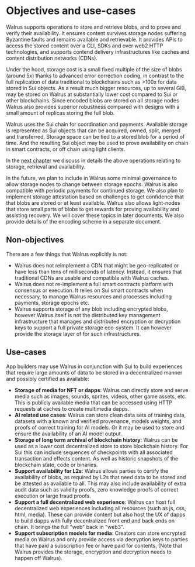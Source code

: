# Objectives and use-cases

Walrus supports operations to store and retrieve blobs, and to prove and verify their availability.
It ensures content survives storage nodes suffering Byzantine faults and remains available and
retrievable. It provides APIs to access the stored content over a CLI, SDKs and over web2 HTTP
technologies, and supports contend delivery infrastructures like caches and content distribution
networks (CDNs).

Under the hood, storage cost is a small fixed multiple of the size of blobs (around 5x) thanks to
advanced error correction coding, in contrast to the full replication of data traditional to
blockchains such as >100x for data stored in Sui objects. As a result much bigger resources, up to
several GiB, may be stored on Walrus at substantially lower cost compared to Sui or other
blockchains. Since encoded blobs are stored on all storage nodes Walrus also provides superior
robustness compared with designs with a small amount of replicas storing the full blob.

Walrus uses the Sui chain for coordination and payments. Available storage is represented as Sui
objects that can be acquired, owned, split, merged and transferred. Storage space can be tied to
a stored blob for a period of time. And the resulting Sui object may be used to prove
availability on chain in smart contracts, or off chain using light clients.

In the [next chapter](./overview.md) we discuss in details the above operations relating to storage,
retrieval and availability.

In the future, we plan to include in Walrus some minimal governance to allow storage nodes to
change between storage epochs. Walrus is also compatible with periodic payments for continued
storage. We also plan to implement storage attestation based on challenges to get confidence that
that blobs are stored or at least available. Walrus also allows light-nodes that store small parts
of blobs to get rewards for proving availability and assisting recovery. We will cover these
topics in later documents. We also provide details of the encoding scheme in a separate document.

## Non-objectives

There are a few things that Walrus explicitly is not:

- Walrus does not reimplement a CDN that might be geo-replicated or have less than tens of
  milliseconds of latency. Instead, it ensures that traditional CDNs are usable and compatible with
  Walrus caches.
- Walrus does not re-implement a full smart contracts platform with consensus or execution. It
  relies on Sui smart contracts when necessary, to manage Walrus resources and processes including
  payments, storage epochs etc.
- Walrus supports storage of any blob including encrypted blobs, however Walrus itself is not the
  distributed key management infrastructure that manages and distributed encryption or decryption
  keys to support a full private storage eco-system. It can however provide the storage layer of for
  such infrastructures.

## Use-cases

App builders may use Walrus in conjunction with Sui to build experiences that require large
amounts of  data to be stored in a decentralized manner and possibly certified as available:

- **Storage of media for NFT or dapps**: Walrus can directly store and serve media such as images,
  sounds, sprites, videos, other game assets, etc. This is publicly available media that can be
  accessed using HTTP requests at caches to create multimedia dapps.
- **AI related use cases**: Walrus can store clean data sets of training data, datasets with a
  known and verified provenance, models weights, and proofs of correct training for AI models.
  Or it may be used to store and ensure the availability of an AI model output.
- **Storage of long term archival of blockchain history**: Walrus can be used as a lower cost
  decentralized store to store blockchain history. For Sui this can include sequences of
  checkpoints with all associated transaction and effects content. As well as historic snapshots
  of the blockchain state, code or binaries.
- **Support availability for L2s**: Walrus allows parties to certify the availability of blobs, as
  required by L2s that need data to be stored and be attested as available to all. This may also
  include availability of extra audit data such as validity proofs, zero knowledge proofs of
  correct execution or large fraud proofs.
- **Support a full decentralized web experience**: Walrus can host full decentralized web
  experiences including all resources (such as js, css, html, media). These can provide content but
  also host the UX of dapps to build dapps with fully decentralized front end and back ends on
  chain. It brings the full "web" back in "web3".
- **Support subscription models for media**: Creators can store encrypted media on Walrus and only
  provide access via decryption keys to parties that have paid a subscription fee or have paid for
  contents. (Note that Walrus provides the storage, encryption and decryption needs to happen off
  Walrus).
